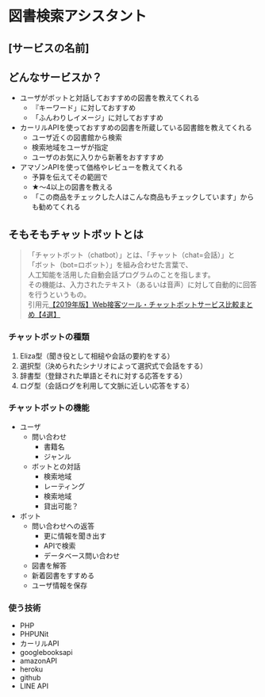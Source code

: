 # 図書検索アシスタント
## [サービスの名前]
## どんなサービスか？
 
- ユーザがボットと対話しておすすめの図書を教えてくれる
  - 『キーワード」に対しておすすめ
  - 「ふんわりしイメージ」に対しておすすめ
- カーリルAPIを使っておすすめの図書を所蔵している図書館を教えてくれる
  - ユーザ近くの図書館から検索
  - 検索地域をユーザが指定
  - ユーザのお気に入りから新著をおすすすめ
- アマゾンAPIを使って価格やレビューを教えてくれる
  - 予算を伝えてその範囲で
  - ★〜4以上の図書を教える
  - 「この商品をチェックした人はこんな商品もチェックしています」からも勧めてくれる

## そもそもチャットボットとは
>「チャットボット（chatbot）」とは、「チャット（chat=会話）」と  
>「ボット（bot=ロボット）」を組み合わせた言葉で、  
>人工知能を活用した自動会話プログラムのことを指します。  
>その機能は、入力されたテキスト（あるいは音声）に対して自動的に回答を行うというもの。  
>引用元[【2019年版】Web接客ツール・チャットボットサービス比較まとめ【4選】](https://liginc.co.jp/460385)

### チャットボットの種類
1. Eliza型（聞き役として相槌や会話の要約をする）
1. 選択型（決められたシナリオによって選択式で会話をする）
1. 辞書型（登録された単語とそれに対する応答をする）
1. ログ型（会話ログを利用して文脈に近しい応答をする）　　

### チャットボットの機能
- ユーザ
  - 問い合わせ
    - 書籍名
    - ジャンル
  - ボットとの対話
    - 検索地域
    - レーティング
    - 検索地域
    - 貸出可能？
- ボット
  - 問い合わせへの返答
    - 更に情報を聞き出す
    - APIで検索
    - データベース問い合わせ
  - 図書を解答
  - 新着図書をすすめる
  - ユーザ情報を保存

### 使う技術
- PHP
- PHPUNit
- カーリルAPI
- googlebooksapi
- amazonAPI
- heroku
- github
- LINE API